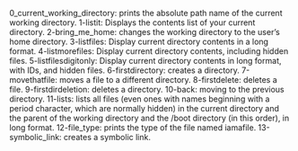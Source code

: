 0_current_working_directory: prints the absolute path name of the current working directory.
1-listit: Displays the contents list of your current directory.
2-bring_me_home: changes the working directory to the user’s home directory.
3-listfiles: Display current directory contents in a long format.
4-listmorefiles: Display current directory contents, including hidden files.
5-listfilesdigitonly: Display current directory contents in long format, with IDs, and hidden files.
6-firstdirectory: creates a directory.
7-movethatfile: moves a file to a different directory.
8-firstdelete: deletes a file.
9-firstdirdeletion: deletes a directory.
10-back: moving to the previous directory.
11-lists: lists all files (even ones with names beginning with a period character, which are normally hidden) in the current directory and the parent of the working directory and the /boot directory (in this order), in long format.
12-file_type: prints the type of the file named iamafile.
13-symbolic_link: creates a symbolic link.
